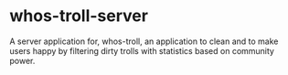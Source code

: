 # whos-troll-server
A server application for, whos-troll, an application to clean and to make users happy by filtering dirty trolls with statistics based on community power.
